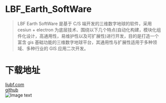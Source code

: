 # LBF_Earth_SoftWare

> LBF Earth SoftWare 是基于 C/S 端开发的三维数字地球的软件，采用 cesiun + electron 为底层技术、围绕以下几个特点(自动化构建，模块化组件化设计，高通用性，易维护性以及可扩展性)进行开发，目的是打造一个富含 gis 基础功能的三维数字地球平台，其通用性与扩展性适用于多种领域、多种行业的 GIS 应用二次开发。

# 下载地址

[liubf.com](http://http://liubf.com/setup/LBF_Earth_SoftWare_Setup.exe)<br/>
[github](https://github.com/ShareQiu1994/LBF_Earth_SoftWare)<br/>
![Image text](https://liubf.com/wp-content/uploads/2020/02/IMOSCKQBS7J_ICJ_S3N.jpg)<br/>
